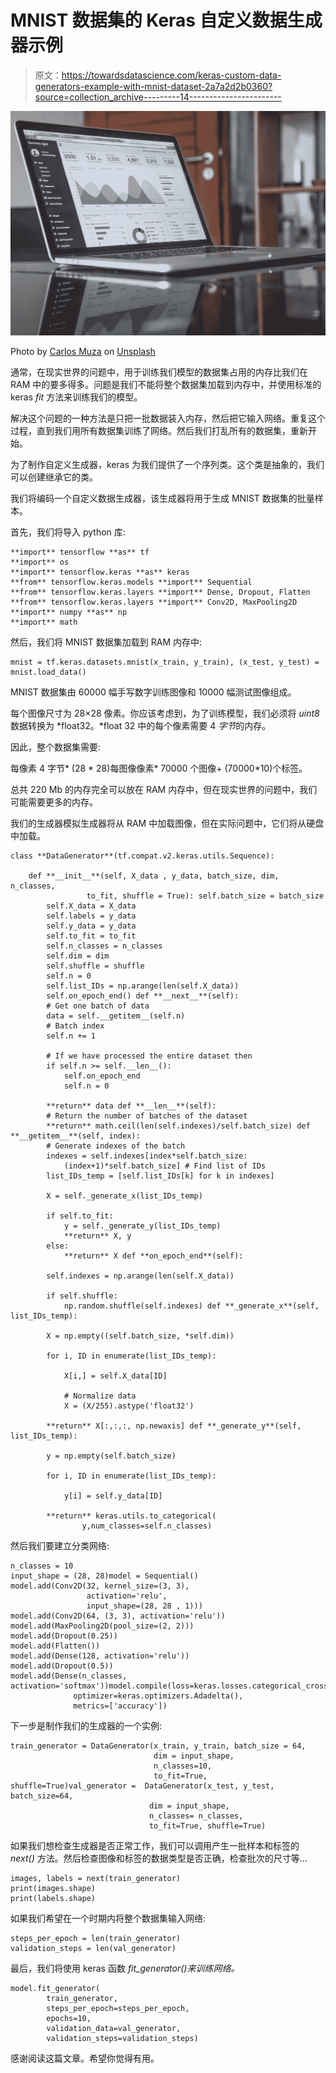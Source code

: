 # MNIST 数据集的 Keras 自定义数据生成器示例

> 原文：<https://towardsdatascience.com/keras-custom-data-generators-example-with-mnist-dataset-2a7a2d2b0360?source=collection_archive---------14----------------------->

![](img/27f18382048e56cae4074b29515cd98b.png)

Photo by [Carlos Muza](https://unsplash.com/@kmuza?utm_source=unsplash&utm_medium=referral&utm_content=creditCopyText) on [Unsplash](https://unsplash.com/s/photos/data-generator?utm_source=unsplash&utm_medium=referral&utm_content=creditCopyText)

通常，在现实世界的问题中，用于训练我们模型的数据集占用的内存比我们在 RAM 中的要多得多。问题是我们不能将整个数据集加载到内存中，并使用标准的 keras *fit* 方法来训练我们的模型。

解决这个问题的一种方法是只把一批数据装入内存，然后把它输入网络。重复这个过程，直到我们用所有数据集训练了网络。然后我们打乱所有的数据集，重新开始。

为了制作自定义生成器，keras 为我们提供了一个序列类。这个类是抽象的，我们可以创建继承它的类。

我们将编码一个自定义数据生成器，该生成器将用于生成 MNIST 数据集的批量样本。

首先，我们将导入 python 库:

```
**import** tensorflow **as** tf
**import** os
**import** tensorflow.keras **as** keras
**from** tensorflow.keras.models **import** Sequential
**from** tensorflow.keras.layers **import** Dense, Dropout, Flatten
**from** tensorflow.keras.layers **import** Conv2D, MaxPooling2D
**import** numpy **as** np
**import** math
```

然后，我们将 MNIST 数据集加载到 RAM 内存中:

```
mnist = tf.keras.datasets.mnist(x_train, y_train), (x_test, y_test) = mnist.load_data()
```

MNIST 数据集由 60000 幅手写数字训练图像和 10000 幅测试图像组成。

每个图像尺寸为 28×28 像素。你应该考虑到，为了训练模型，我们必须将 *uint8* 数据转换为 *float32。*float 32 中的每个像素需要 4 *字节*的内存。

因此，整个数据集需要:

每像素 4 字节* (28 * 28)每图像像素* 70000 个图像+ (70000*10)个标签。

总共 220 Mb 的内存完全可以放在 RAM 内存中，但在现实世界的问题中，我们可能需要更多的内存。

我们的生成器模拟生成器将从 RAM 中加载图像，但在实际问题中，它们将从硬盘中加载。

```
class **DataGenerator**(tf.compat.v2.keras.utils.Sequence):

    def **__init__**(self, X_data , y_data, batch_size, dim, n_classes,
                 to_fit, shuffle = True): self.batch_size = batch_size
        self.X_data = X_data
        self.labels = y_data
        self.y_data = y_data
        self.to_fit = to_fit
        self.n_classes = n_classes
        self.dim = dim
        self.shuffle = shuffle
        self.n = 0
        self.list_IDs = np.arange(len(self.X_data))
        self.on_epoch_end() def **__next__**(self):
        # Get one batch of data
        data = self.__getitem__(self.n)
        # Batch index
        self.n += 1

        # If we have processed the entire dataset then
        if self.n >= self.__len__():
            self.on_epoch_end
            self.n = 0

        **return** data def **__len__**(self):
        # Return the number of batches of the dataset
        **return** math.ceil(len(self.indexes)/self.batch_size) def **__getitem__**(self, index):
        # Generate indexes of the batch
        indexes = self.indexes[index*self.batch_size:
            (index+1)*self.batch_size] # Find list of IDs
        list_IDs_temp = [self.list_IDs[k] for k in indexes]

        X = self._generate_x(list_IDs_temp)

        if self.to_fit:
            y = self._generate_y(list_IDs_temp)
            **return** X, y
        else:
            **return** X def **on_epoch_end**(self):

        self.indexes = np.arange(len(self.X_data))

        if self.shuffle: 
            np.random.shuffle(self.indexes) def **_generate_x**(self, list_IDs_temp):

        X = np.empty((self.batch_size, *self.dim))

        for i, ID in enumerate(list_IDs_temp):

            X[i,] = self.X_data[ID]

            # Normalize data
            X = (X/255).astype('float32')

        **return** X[:,:,:, np.newaxis] def **_generate_y**(self, list_IDs_temp):

        y = np.empty(self.batch_size)

        for i, ID in enumerate(list_IDs_temp):

            y[i] = self.y_data[ID]

        **return** keras.utils.to_categorical(
                y,num_classes=self.n_classes)
```

然后我们要建立分类网络:

```
n_classes = 10
input_shape = (28, 28)model = Sequential()
model.add(Conv2D(32, kernel_size=(3, 3),
                 activation='relu',
                 input_shape=(28, 28 , 1)))
model.add(Conv2D(64, (3, 3), activation='relu'))
model.add(MaxPooling2D(pool_size=(2, 2)))
model.add(Dropout(0.25))
model.add(Flatten())
model.add(Dense(128, activation='relu'))
model.add(Dropout(0.5))
model.add(Dense(n_classes, activation='softmax'))model.compile(loss=keras.losses.categorical_crossentropy,
              optimizer=keras.optimizers.Adadelta(),
              metrics=['accuracy'])
```

下一步是制作我们的生成器的一个实例:

```
train_generator = DataGenerator(x_train, y_train, batch_size = 64,
                                dim = input_shape,
                                n_classes=10, 
                                to_fit=True, shuffle=True)val_generator =  DataGenerator(x_test, y_test, batch_size=64, 
                               dim = input_shape, 
                               n_classes= n_classes, 
                               to_fit=True, shuffle=True)
```

如果我们想检查生成器是否正常工作，我们可以调用产生一批样本和标签的 *next()* 方法。然后检查图像和标签的数据类型是否正确，检查批次的尺寸等…

```
images, labels = next(train_generator)
print(images.shape)
print(labels.shape)
```

如果我们希望在一个时期内将整个数据集输入网络:

```
steps_per_epoch = len(train_generator)
validation_steps = len(val_generator)
```

最后，我们将使用 keras 函数 *fit_generator()来训练网络。*

```
model.fit_generator(
        train_generator,
        steps_per_epoch=steps_per_epoch,
        epochs=10,
        validation_data=val_generator,
        validation_steps=validation_steps)
```

感谢阅读这篇文章。希望你觉得有用。